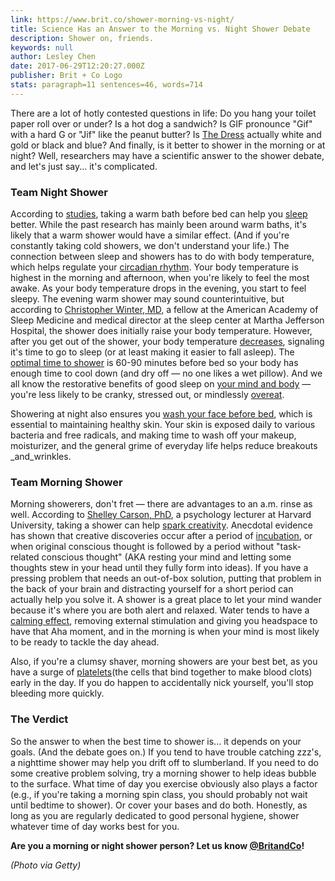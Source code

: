 ```yaml
---
link: https://www.brit.co/shower-morning-vs-night/
title: Science Has an Answer to the Morning vs. Night Shower Debate
description: Shower on, friends.
keywords: null
author: Lesley Chen
date: 2017-06-29T12:20:27.000Z
publisher: Brit + Co Logo
stats: paragraph=11 sentences=46, words=714
---
```

There are a lot of hotly contested questions in life: Do you hang your toilet paper roll over or under? Is a hot dog a sandwich? Is GIF pronounce "Gif" with a hard G or "Jif" like the peanut butter? Is [The Dress](http://www.brit.co/dressgate-the-dress-black-blue-white-gold/) actually white and gold or black and blue? And finally, is it better to shower in the morning or at night? Well, researchers may have a scientific answer to the shower debate, and let's just say... it's complicated.

### Team Night Shower

According to [studies](https://www.ncbi.nlm.nih.gov/pubmed/10408315), taking a warm bath before bed can help you [sleep](https://www.brit.co/sleep-findings-2016/) better. While the past research has mainly been around warm baths, it's likely that a warm shower would have a similar effect. (And if you're constantly taking cold showers, we don't understand your life.) The connection between sleep and showers has to do with body temperature, which helps regulate your [circadian rhythm](https://sleep.org/articles/does-your-body-temperature-change-while-you-sleep/). Your body temperature is highest in the morning and afternoon, when you're likely to feel the most awake. As your body temperature drops in the evening, you start to feel sleepy. The evening warm shower may sound counterintuitive, but according to [Christopher Winter, MD](http://www.cvilleneuroandsleep.com/), a fellow at the American Academy of Sleep Medicine and medical director at the sleep center at Martha Jefferson Hospital, the shower does initially raise your body temperature. However, after you get out of the shower, your body temperature [decreases](https://greatist.com/grow/best-time-to-shower), signaling it's time to go to sleep (or at least making it easier to fall asleep). The [optimal time to shower](https://sleep.org/articles/does-your-body-temperature-change-while-you-sleep/) is 60-90 minutes before bed so your body has enough time to cool down (and dry off — no one likes a wet pillow). And we all know the restorative benefits of good sleep on [your mind and body](https://sleep.org/articles/how-losing-sleep-affects-your-body-mind/) — you're less likely to be cranky, stressed out, or mindlessly [overeat](https://www.brit.co/why-being-sleepy-is-making-you-overeat/).

Showering at night also ensures you [wash your face before bed](https://sleep.org/articles/washing-your-face-before-bed/), which is essential to maintaining healthy skin. Your skin is exposed daily to various bacteria and free radicals, and making time to wash off your makeup, moisturizer, and the general grime of everyday life helps reduce breakouts _and_wrinkles.

### Team Morning Shower

Morning showerers, don't fret — there are advantages to an a.m. rinse as well. According to [Shelley Carson, PhD](http://www.shelleycarson.com/about), a psychology lecturer at Harvard University, taking a shower can help [spark creativity](https://greatist.com/grow/best-time-to-shower). Anecdotal evidence has shown that creative discoveries occur after a period of [incubation](https://www.ncbi.nlm.nih.gov/pmc/articles/PMC3990058/), or when original conscious thought is followed by a period without "task-related conscious thought" (AKA resting your mind and letting some thoughts stew in your head until they fully form into ideas). If you have a pressing problem that needs an out-of-box solution, putting that problem in the back of your brain and distracting yourself for a short period can actually help you solve it. A shower is a great place to let your mind wander because it's where you are both alert and relaxed. Water tends to have a [calming effect](http://www.huffingtonpost.com/2016/02/25/mental-benefits-water_n_5791024.html), removing external stimulation and giving you headspace to have that Aha moment, and in the morning is when your mind is most likely to be ready to tackle the day ahead.

Also, if you're a clumsy shaver, morning showers are your best bet, as you have a surge of [platelets](http://www.independent.co.uk/life-style/health-and-families/when-is-the-best-time-to-shower-experts-reveal-morning-evening-sleep-better-a7724151.html)(the cells that bind together to make blood clots) early in the day. If you do happen to accidentally nick yourself, you'll stop bleeding more quickly.

### The Verdict

So the answer to when the best time to shower is... it depends on your goals. (And the debate goes on.) If you tend to have trouble catching zzz's, a nighttime shower may help you drift off to slumberland. If you need to do some creative problem solving, try a morning shower to help ideas bubble to the surface. What time of day you exercise obviously also plays a factor (e.g., if you're taking a morning spin class, you should probably not wait until bedtime to shower). Or cover your bases and do both. Honestly, as long as you are regularly dedicated to good personal hygiene, shower whatever time of day works best for you.

**Are you a morning or night shower person? Let us know [@BritandCo](http://www.twitter.com/britandco)!**

_(Photo via Getty)_
